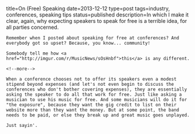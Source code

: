 title=On (Free) Speaking
date=2013-12-12
type=post
tags=industry, conferences, speaking tips
status=published
description=In which I make it clear, again, why expecting speakers to speak for free is a terrible idea, for all parties concerned.
~~~~~~
Remember when I posted about speaking for free at conferences? And everybody got so upset? Because, you know... community!

Somebody tell me how <a href="http://imgur.com/r/MusicNews/sOsHnbf">this</a> is any different.

<!--more-->

When a conference chooses not to offer its speakers even a modest stipend beyond expenses (and let's not even begin to discuss the conferences who don't bother covering expenses), they are essentially asking the speaker to do all that work for free. Just like asking a musician to use his music for free. And some musicians will do it for "the exposure", because they want the gig credit to list on their website more than they want the money. But at some point, the band needs to be paid, or else they break up and great music goes unplayed.

Just sayin'.
 
